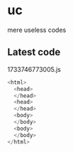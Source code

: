 # uc
mere useless codes

## Latest code
<!-- current -->
1733746773005.js
```javascript
<html>
  <head>
  </head>
  <head>
  </head>
  <body>
  </body>
  <body>
  </body>
</html>
```
<!-- /current -->